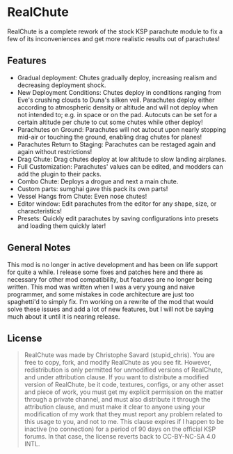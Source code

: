 # RealChute
RealChute is a complete rework of the stock KSP parachute module to fix a few of its inconveniences and get more realistic results out of parachutes!

## Features
- Gradual deployment: Chutes gradually deploy, increasing realism and decreasing deployment shock.
- New Deployment Conditions: Chutes deploy in conditions ranging from Eve's crushing clouds to Duna's silken veil. Parachutes deploy either according to atmospheric density or altitude and will not deploy when not intended to; e.g. in space or on the pad. Autocuts can be set for a certain altitude per chute to cut some chutes while other deploy!
- Parachutes on Ground: Parachutes will not autocut upon nearly stopping mid-air or touching the ground, enabling drag chutes for planes!
- Parachutes Return to Staging: Parachutes can be restaged again and again without restrictions!
- Drag Chute: Drag chutes deploy at low altitude to slow landing airplanes.
- Full Customization: Parachutes' values can be edited, and modders can add the plugin to their packs.
- Combo Chute: Deploys a drogue and next a main chute.
- Custom parts: sumghai gave this pack its own parts!
- Vessel Hangs from Chute: Even nose chutes!
- Editor window: Edit parachutes from the editor for any shape, size, or characteristics!
- Presets: Quickly edit parachutes by saving configurations into presets and loading them quickly later!

## General Notes
This mod is no longer in active development and has been on life support for quite a while. I release some fixes and patches here and there as necessary for other mod compatibility, but features are no longer being written.
This mod was written when I was a very young and naive programmer, and some mistakes in code architecture are just too spaghetti'd to simply fix.
I'm working on a rewrite of the mod that would solve these issues and add a lot of new features, but I will not be saying much about it until it is nearing release.

## License
> RealChute was made by Christophe Savard (stupid_chris). You are free to copy, fork, and modify RealChute as you see fit. However, redistribution is only permitted for unmodified versions of RealChute, and under attribution clause.
> If you want to distribute a modified version of RealChute, be it code, textures, configs, or any other asset and piece of work, you must get my explicit permission on the matter through a private channel, and must also distribute it through the attribution clause, and must make it clear to anyone using your modification of my work that they must report any problem related to this usage to you, and not to me.
> This clause expires if I happen to be inactive (no connection) for a period of 90 days on the official KSP forums. In that case, the license reverts back to CC-BY-NC-SA 4.0 INTL.
